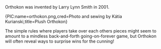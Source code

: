 Orthokon was invented by Larry Lynn Smith in 2001.

{PIC:name=orthokon.png,cred=Photo and sewing by Kátia Kurianski,title=Plush Orthokon}

The simple rules where players take over each others pieces might seem to amount to a mindless back-and-forth going-on-forever game, but Orthokon will often reveal ways to surprise wins for the cunning!
